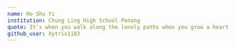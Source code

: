 ```yaml
---
name: Ho Shu Yi
institution: Chung Ling High School Penang
quote: It's when you walk along the lonely paths when you grow a heart of strength.
github_user: Xytrix1103
---
```

